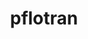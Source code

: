 ---
title: "pflotran"
layout: cache
categories: [package, develop]
meta: {"versions": ["5.0.0"], "compilers": ["gcc@=11.4.0", "gcc@=9.4.0", "oneapi@=2024.2.0"], "oss": ["ubuntu20.04", "ubuntu22.04"], "platforms": ["linux"], "targets": ["neoverse_v1", "ppc64le", "x86_64_v3"], "stacks": ["e4s", "e4s-neoverse_v1", "e4s-oneapi", "e4s-power", "root"], "num_specs": 42, "num_specs_by_stack": {"root": 42, "e4s-power": 2, "e4s-neoverse_v1": 2, "e4s": 2, "e4s-oneapi": 2}}
spec_details: [{"hash": "6qogp7sjpfwnhjnig5xysapwf2qtuz2u", "compiler": "gcc@=9.4.0", "versions": ["5.0.0"], "os": "ubuntu20.04", "platform": "linux", "target": "ppc64le", "variants": ["build_system=autotools", "~rxn"], "stacks": ["root"], "size": "-", "tarball": "https://binaries.spack.io/develop/build_cache/linux-ubuntu20.04-ppc64le/gcc-9.4.0/pflotran-5.0.0/linux-ubuntu20.04-ppc64le-gcc-9.4.0-pflotran-5.0.0-6qogp7sjpfwnhjnig5xysapwf2qtuz2u.spack"}, {"hash": "m3cjnzzrl65s67t2q6a7sfdefc6tdshz", "compiler": "gcc@=9.4.0", "versions": ["5.0.0"], "os": "ubuntu20.04", "platform": "linux", "target": "ppc64le", "variants": ["build_system=autotools", "~rxn"], "stacks": ["root"], "size": "-", "tarball": "https://binaries.spack.io/develop/build_cache/linux-ubuntu20.04-ppc64le/gcc-9.4.0/pflotran-5.0.0/linux-ubuntu20.04-ppc64le-gcc-9.4.0-pflotran-5.0.0-m3cjnzzrl65s67t2q6a7sfdefc6tdshz.spack"}, {"hash": "c5v2immyg7vhnqw4v4wbuzbmhkh4rzhr", "compiler": "gcc@=9.4.0", "versions": ["5.0.0"], "os": "ubuntu20.04", "platform": "linux", "target": "ppc64le", "variants": ["build_system=autotools", "~rxn"], "stacks": ["root"], "size": "-", "tarball": "https://binaries.spack.io/develop/build_cache/linux-ubuntu20.04-ppc64le/gcc-9.4.0/pflotran-5.0.0/linux-ubuntu20.04-ppc64le-gcc-9.4.0-pflotran-5.0.0-c5v2immyg7vhnqw4v4wbuzbmhkh4rzhr.spack"}, {"hash": "nibeqzi6a7x7etkiinxkvf6sfyvqrsso", "compiler": "gcc@=9.4.0", "versions": ["5.0.0"], "os": "ubuntu20.04", "platform": "linux", "target": "ppc64le", "variants": ["build_system=autotools", "~rxn"], "stacks": ["root", "e4s-power"], "size": "-", "tarball": "https://binaries.spack.io/develop/build_cache/linux-ubuntu20.04-ppc64le/gcc-9.4.0/pflotran-5.0.0/linux-ubuntu20.04-ppc64le-gcc-9.4.0-pflotran-5.0.0-nibeqzi6a7x7etkiinxkvf6sfyvqrsso.spack"}, {"hash": "u7o5vzp35otbegiwlw3ujfqw3zvjpn6k", "compiler": "gcc@=9.4.0", "versions": ["5.0.0"], "os": "ubuntu20.04", "platform": "linux", "target": "ppc64le", "variants": ["build_system=autotools", "~rxn"], "stacks": ["root"], "size": "-", "tarball": "https://binaries.spack.io/develop/build_cache/linux-ubuntu20.04-ppc64le/gcc-9.4.0/pflotran-5.0.0/linux-ubuntu20.04-ppc64le-gcc-9.4.0-pflotran-5.0.0-u7o5vzp35otbegiwlw3ujfqw3zvjpn6k.spack"}, {"hash": "s6sveaijwlt7ehntcvqf5kdqhltixql5", "compiler": "gcc@=9.4.0", "versions": ["5.0.0"], "os": "ubuntu20.04", "platform": "linux", "target": "ppc64le", "variants": ["build_system=autotools", "~rxn"], "stacks": ["root"], "size": "-", "tarball": "https://binaries.spack.io/develop/build_cache/linux-ubuntu20.04-ppc64le/gcc-9.4.0/pflotran-5.0.0/linux-ubuntu20.04-ppc64le-gcc-9.4.0-pflotran-5.0.0-s6sveaijwlt7ehntcvqf5kdqhltixql5.spack"}, {"hash": "szaj6zzq3awlag5hvaggqizbueyah5ee", "compiler": "gcc@=9.4.0", "versions": ["5.0.0"], "os": "ubuntu20.04", "platform": "linux", "target": "ppc64le", "variants": ["build_system=autotools", "~rxn"], "stacks": ["root"], "size": "-", "tarball": "https://binaries.spack.io/develop/build_cache/linux-ubuntu20.04-ppc64le/gcc-9.4.0/pflotran-5.0.0/linux-ubuntu20.04-ppc64le-gcc-9.4.0-pflotran-5.0.0-szaj6zzq3awlag5hvaggqizbueyah5ee.spack"}, {"hash": "4myr3ypk56qdlopmksunagprxcyn7skr", "compiler": "gcc@=9.4.0", "versions": ["5.0.0"], "os": "ubuntu20.04", "platform": "linux", "target": "ppc64le", "variants": ["build_system=autotools", "~rxn"], "stacks": ["root"], "size": "-", "tarball": "https://binaries.spack.io/develop/build_cache/linux-ubuntu20.04-ppc64le/gcc-9.4.0/pflotran-5.0.0/linux-ubuntu20.04-ppc64le-gcc-9.4.0-pflotran-5.0.0-4myr3ypk56qdlopmksunagprxcyn7skr.spack"}, {"hash": "j3sbqryt353ma6l3fwu7dyzqf3zoeawb", "compiler": "gcc@=9.4.0", "versions": ["5.0.0"], "os": "ubuntu20.04", "platform": "linux", "target": "ppc64le", "variants": ["build_system=autotools", "~rxn"], "stacks": ["root"], "size": "-", "tarball": "https://binaries.spack.io/develop/build_cache/linux-ubuntu20.04-ppc64le/gcc-9.4.0/pflotran-5.0.0/linux-ubuntu20.04-ppc64le-gcc-9.4.0-pflotran-5.0.0-j3sbqryt353ma6l3fwu7dyzqf3zoeawb.spack"}, {"hash": "4q57k3k4dtth3ig3itg7cn3kzyfiqxqf", "compiler": "gcc@=9.4.0", "versions": ["5.0.0"], "os": "ubuntu20.04", "platform": "linux", "target": "ppc64le", "variants": ["build_system=autotools", "~rxn"], "stacks": ["root"], "size": "-", "tarball": "https://binaries.spack.io/develop/build_cache/linux-ubuntu20.04-ppc64le/gcc-9.4.0/pflotran-5.0.0/linux-ubuntu20.04-ppc64le-gcc-9.4.0-pflotran-5.0.0-4q57k3k4dtth3ig3itg7cn3kzyfiqxqf.spack"}, {"hash": "z5gxf7nnyyvnf2ojaglkij4ovl7iist4", "compiler": "gcc@=9.4.0", "versions": ["5.0.0"], "os": "ubuntu20.04", "platform": "linux", "target": "ppc64le", "variants": ["build_system=autotools", "~rxn"], "stacks": ["root"], "size": "-", "tarball": "https://binaries.spack.io/develop/build_cache/linux-ubuntu20.04-ppc64le/gcc-9.4.0/pflotran-5.0.0/linux-ubuntu20.04-ppc64le-gcc-9.4.0-pflotran-5.0.0-z5gxf7nnyyvnf2ojaglkij4ovl7iist4.spack"}, {"hash": "rxxua3mmcz4yu47kpro3ymokvakf4szj", "compiler": "gcc@=9.4.0", "versions": ["5.0.0"], "os": "ubuntu20.04", "platform": "linux", "target": "ppc64le", "variants": ["build_system=autotools", "~rxn"], "stacks": ["root"], "size": "-", "tarball": "https://binaries.spack.io/develop/build_cache/linux-ubuntu20.04-ppc64le/gcc-9.4.0/pflotran-5.0.0/linux-ubuntu20.04-ppc64le-gcc-9.4.0-pflotran-5.0.0-rxxua3mmcz4yu47kpro3ymokvakf4szj.spack"}, {"hash": "f33zo4cd7tfeaurm2kymrjcys3y2fyu5", "compiler": "gcc@=9.4.0", "versions": ["5.0.0"], "os": "ubuntu20.04", "platform": "linux", "target": "ppc64le", "variants": ["build_system=autotools", "~rxn"], "stacks": ["root", "e4s-power"], "size": "-", "tarball": "https://binaries.spack.io/develop/build_cache/linux-ubuntu20.04-ppc64le/gcc-9.4.0/pflotran-5.0.0/linux-ubuntu20.04-ppc64le-gcc-9.4.0-pflotran-5.0.0-f33zo4cd7tfeaurm2kymrjcys3y2fyu5.spack"}, {"hash": "gllvav3zdcbkvvjhqh4v35elhbmpekov", "compiler": "gcc@=11.4.0", "versions": ["5.0.0"], "os": "ubuntu22.04", "platform": "linux", "target": "neoverse_v1", "variants": ["build_system=autotools", "~rxn"], "stacks": ["root"], "size": "-", "tarball": "https://binaries.spack.io/develop/build_cache/linux-ubuntu22.04-neoverse_v1/gcc-11.4.0/pflotran-5.0.0/linux-ubuntu22.04-neoverse_v1-gcc-11.4.0-pflotran-5.0.0-gllvav3zdcbkvvjhqh4v35elhbmpekov.spack"}, {"hash": "e5z7ojukz4vp4a2rxrk5omozsbfxsch5", "compiler": "gcc@=11.4.0", "versions": ["5.0.0"], "os": "ubuntu22.04", "platform": "linux", "target": "neoverse_v1", "variants": ["build_system=autotools", "~rxn"], "stacks": ["root"], "size": "-", "tarball": "https://binaries.spack.io/develop/build_cache/linux-ubuntu22.04-neoverse_v1/gcc-11.4.0/pflotran-5.0.0/linux-ubuntu22.04-neoverse_v1-gcc-11.4.0-pflotran-5.0.0-e5z7ojukz4vp4a2rxrk5omozsbfxsch5.spack"}, {"hash": "5ccwwhywkpoxqmrjq2hmxq2ucg5ms4be", "compiler": "gcc@=11.4.0", "versions": ["5.0.0"], "os": "ubuntu22.04", "platform": "linux", "target": "neoverse_v1", "variants": ["build_system=autotools", "~rxn"], "stacks": ["root"], "size": "-", "tarball": "https://binaries.spack.io/develop/build_cache/linux-ubuntu22.04-neoverse_v1/gcc-11.4.0/pflotran-5.0.0/linux-ubuntu22.04-neoverse_v1-gcc-11.4.0-pflotran-5.0.0-5ccwwhywkpoxqmrjq2hmxq2ucg5ms4be.spack"}, {"hash": "dlqpydkbvdo2swwku4dugefpv5vsr2ye", "compiler": "gcc@=11.4.0", "versions": ["5.0.0"], "os": "ubuntu22.04", "platform": "linux", "target": "neoverse_v1", "variants": ["build_system=autotools", "~rxn"], "stacks": ["root"], "size": "-", "tarball": "https://binaries.spack.io/develop/build_cache/linux-ubuntu22.04-neoverse_v1/gcc-11.4.0/pflotran-5.0.0/linux-ubuntu22.04-neoverse_v1-gcc-11.4.0-pflotran-5.0.0-dlqpydkbvdo2swwku4dugefpv5vsr2ye.spack"}, {"hash": "g2ocegrp5iporqiid6xai7ey2t5t2zgs", "compiler": "gcc@=11.4.0", "versions": ["5.0.0"], "os": "ubuntu22.04", "platform": "linux", "target": "neoverse_v1", "variants": ["build_system=autotools", "~rxn"], "stacks": ["e4s-neoverse_v1", "root"], "size": "-", "tarball": "https://binaries.spack.io/develop/build_cache/linux-ubuntu22.04-neoverse_v1/gcc-11.4.0/pflotran-5.0.0/linux-ubuntu22.04-neoverse_v1-gcc-11.4.0-pflotran-5.0.0-g2ocegrp5iporqiid6xai7ey2t5t2zgs.spack"}, {"hash": "dzymdvan6nt3eqbu66o6j6av7riepdbb", "compiler": "gcc@=11.4.0", "versions": ["5.0.0"], "os": "ubuntu22.04", "platform": "linux", "target": "neoverse_v1", "variants": ["build_system=autotools", "~rxn"], "stacks": ["root"], "size": "-", "tarball": "https://binaries.spack.io/develop/build_cache/linux-ubuntu22.04-neoverse_v1/gcc-11.4.0/pflotran-5.0.0/linux-ubuntu22.04-neoverse_v1-gcc-11.4.0-pflotran-5.0.0-dzymdvan6nt3eqbu66o6j6av7riepdbb.spack"}, {"hash": "oqgjsksbcgbpgfpuckulc32x5vf4kyiq", "compiler": "gcc@=11.4.0", "versions": ["5.0.0"], "os": "ubuntu22.04", "platform": "linux", "target": "neoverse_v1", "variants": ["build_system=autotools", "~rxn"], "stacks": ["root"], "size": "-", "tarball": "https://binaries.spack.io/develop/build_cache/linux-ubuntu22.04-neoverse_v1/gcc-11.4.0/pflotran-5.0.0/linux-ubuntu22.04-neoverse_v1-gcc-11.4.0-pflotran-5.0.0-oqgjsksbcgbpgfpuckulc32x5vf4kyiq.spack"}, {"hash": "a5av2jaurtlag6sic7trnwvpc724hnrw", "compiler": "gcc@=11.4.0", "versions": ["5.0.0"], "os": "ubuntu22.04", "platform": "linux", "target": "neoverse_v1", "variants": ["build_system=autotools", "~rxn"], "stacks": ["root"], "size": "-", "tarball": "https://binaries.spack.io/develop/build_cache/linux-ubuntu22.04-neoverse_v1/gcc-11.4.0/pflotran-5.0.0/linux-ubuntu22.04-neoverse_v1-gcc-11.4.0-pflotran-5.0.0-a5av2jaurtlag6sic7trnwvpc724hnrw.spack"}, {"hash": "5o557mr544osrxlovw4fpxmvnrpgjiv4", "compiler": "gcc@=11.4.0", "versions": ["5.0.0"], "os": "ubuntu22.04", "platform": "linux", "target": "neoverse_v1", "variants": ["build_system=autotools", "~rxn"], "stacks": ["root"], "size": "-", "tarball": "https://binaries.spack.io/develop/build_cache/linux-ubuntu22.04-neoverse_v1/gcc-11.4.0/pflotran-5.0.0/linux-ubuntu22.04-neoverse_v1-gcc-11.4.0-pflotran-5.0.0-5o557mr544osrxlovw4fpxmvnrpgjiv4.spack"}, {"hash": "74qu5sminjr7ddbbyxly6mlio2gdgi5u", "compiler": "gcc@=11.4.0", "versions": ["5.0.0"], "os": "ubuntu22.04", "platform": "linux", "target": "neoverse_v1", "variants": ["build_system=autotools", "~rxn"], "stacks": ["root"], "size": "-", "tarball": "https://binaries.spack.io/develop/build_cache/linux-ubuntu22.04-neoverse_v1/gcc-11.4.0/pflotran-5.0.0/linux-ubuntu22.04-neoverse_v1-gcc-11.4.0-pflotran-5.0.0-74qu5sminjr7ddbbyxly6mlio2gdgi5u.spack"}, {"hash": "fz6ml4zbbfrwmy7tqeh2bdxnm7h23zuw", "compiler": "gcc@=11.4.0", "versions": ["5.0.0"], "os": "ubuntu22.04", "platform": "linux", "target": "neoverse_v1", "variants": ["build_system=autotools", "~rxn"], "stacks": ["root"], "size": "-", "tarball": "https://binaries.spack.io/develop/build_cache/linux-ubuntu22.04-neoverse_v1/gcc-11.4.0/pflotran-5.0.0/linux-ubuntu22.04-neoverse_v1-gcc-11.4.0-pflotran-5.0.0-fz6ml4zbbfrwmy7tqeh2bdxnm7h23zuw.spack"}, {"hash": "qyt67fhxokf7ttgiftvvvwomgunerbgh", "compiler": "gcc@=11.4.0", "versions": ["5.0.0"], "os": "ubuntu22.04", "platform": "linux", "target": "neoverse_v1", "variants": ["build_system=autotools", "~rxn"], "stacks": ["e4s-neoverse_v1", "root"], "size": "-", "tarball": "https://binaries.spack.io/develop/build_cache/linux-ubuntu22.04-neoverse_v1/gcc-11.4.0/pflotran-5.0.0/linux-ubuntu22.04-neoverse_v1-gcc-11.4.0-pflotran-5.0.0-qyt67fhxokf7ttgiftvvvwomgunerbgh.spack"}, {"hash": "b5pdf6uwnbzfktqpems22nn4jjx3shup", "compiler": "gcc@=11.4.0", "versions": ["5.0.0"], "os": "ubuntu22.04", "platform": "linux", "target": "neoverse_v1", "variants": ["build_system=autotools", "~rxn"], "stacks": ["root"], "size": "-", "tarball": "https://binaries.spack.io/develop/build_cache/linux-ubuntu22.04-neoverse_v1/gcc-11.4.0/pflotran-5.0.0/linux-ubuntu22.04-neoverse_v1-gcc-11.4.0-pflotran-5.0.0-b5pdf6uwnbzfktqpems22nn4jjx3shup.spack"}, {"hash": "25ildmb3si6mjswln3sx3tfjom7ocaaz", "compiler": "gcc@=11.4.0", "versions": ["5.0.0"], "os": "ubuntu22.04", "platform": "linux", "target": "x86_64_v3", "variants": ["build_system=autotools", "~rxn"], "stacks": ["e4s", "root"], "size": "-", "tarball": "https://binaries.spack.io/develop/build_cache/linux-ubuntu22.04-x86_64_v3/gcc-11.4.0/pflotran-5.0.0/linux-ubuntu22.04-x86_64_v3-gcc-11.4.0-pflotran-5.0.0-25ildmb3si6mjswln3sx3tfjom7ocaaz.spack"}, {"hash": "ed4ym7vwrmjunpbhxgc5aegjh7kuu3b4", "compiler": "gcc@=11.4.0", "versions": ["5.0.0"], "os": "ubuntu22.04", "platform": "linux", "target": "x86_64_v3", "variants": ["build_system=autotools", "~rxn"], "stacks": ["root"], "size": "-", "tarball": "https://binaries.spack.io/develop/build_cache/linux-ubuntu22.04-x86_64_v3/gcc-11.4.0/pflotran-5.0.0/linux-ubuntu22.04-x86_64_v3-gcc-11.4.0-pflotran-5.0.0-ed4ym7vwrmjunpbhxgc5aegjh7kuu3b4.spack"}, {"hash": "3rlaczmqjs3kzscppfd3jwidtju6d32y", "compiler": "gcc@=11.4.0", "versions": ["5.0.0"], "os": "ubuntu22.04", "platform": "linux", "target": "x86_64_v3", "variants": ["build_system=autotools", "~rxn"], "stacks": ["root"], "size": "-", "tarball": "https://binaries.spack.io/develop/build_cache/linux-ubuntu22.04-x86_64_v3/gcc-11.4.0/pflotran-5.0.0/linux-ubuntu22.04-x86_64_v3-gcc-11.4.0-pflotran-5.0.0-3rlaczmqjs3kzscppfd3jwidtju6d32y.spack"}, {"hash": "c27m4aqc5auvdfbtsfqqxzvzqrjmh7om", "compiler": "gcc@=11.4.0", "versions": ["5.0.0"], "os": "ubuntu22.04", "platform": "linux", "target": "x86_64_v3", "variants": ["build_system=autotools", "~rxn"], "stacks": ["root"], "size": "-", "tarball": "https://binaries.spack.io/develop/build_cache/linux-ubuntu22.04-x86_64_v3/gcc-11.4.0/pflotran-5.0.0/linux-ubuntu22.04-x86_64_v3-gcc-11.4.0-pflotran-5.0.0-c27m4aqc5auvdfbtsfqqxzvzqrjmh7om.spack"}, {"hash": "o42qwvhhj2qnadkhadjqwgugcpdppcb2", "compiler": "gcc@=11.4.0", "versions": ["5.0.0"], "os": "ubuntu22.04", "platform": "linux", "target": "x86_64_v3", "variants": ["build_system=autotools", "~rxn"], "stacks": ["root"], "size": "-", "tarball": "https://binaries.spack.io/develop/build_cache/linux-ubuntu22.04-x86_64_v3/gcc-11.4.0/pflotran-5.0.0/linux-ubuntu22.04-x86_64_v3-gcc-11.4.0-pflotran-5.0.0-o42qwvhhj2qnadkhadjqwgugcpdppcb2.spack"}, {"hash": "t6uln2hrrh62lftfomc5fek3fkx6lrkj", "compiler": "gcc@=11.4.0", "versions": ["5.0.0"], "os": "ubuntu22.04", "platform": "linux", "target": "x86_64_v3", "variants": ["build_system=autotools", "~rxn"], "stacks": ["root"], "size": "-", "tarball": "https://binaries.spack.io/develop/build_cache/linux-ubuntu22.04-x86_64_v3/gcc-11.4.0/pflotran-5.0.0/linux-ubuntu22.04-x86_64_v3-gcc-11.4.0-pflotran-5.0.0-t6uln2hrrh62lftfomc5fek3fkx6lrkj.spack"}, {"hash": "jcdcximo2mcn2xipn4sawhzpmhjccgtc", "compiler": "gcc@=11.4.0", "versions": ["5.0.0"], "os": "ubuntu22.04", "platform": "linux", "target": "x86_64_v3", "variants": ["build_system=autotools", "~rxn"], "stacks": ["e4s", "root"], "size": "-", "tarball": "https://binaries.spack.io/develop/build_cache/linux-ubuntu22.04-x86_64_v3/gcc-11.4.0/pflotran-5.0.0/linux-ubuntu22.04-x86_64_v3-gcc-11.4.0-pflotran-5.0.0-jcdcximo2mcn2xipn4sawhzpmhjccgtc.spack"}, {"hash": "ldyg4sshgmb6xhylb7lmlxfgwkn7hsgy", "compiler": "gcc@=11.4.0", "versions": ["5.0.0"], "os": "ubuntu22.04", "platform": "linux", "target": "x86_64_v3", "variants": ["build_system=autotools", "~rxn"], "stacks": ["root"], "size": "-", "tarball": "https://binaries.spack.io/develop/build_cache/linux-ubuntu22.04-x86_64_v3/gcc-11.4.0/pflotran-5.0.0/linux-ubuntu22.04-x86_64_v3-gcc-11.4.0-pflotran-5.0.0-ldyg4sshgmb6xhylb7lmlxfgwkn7hsgy.spack"}, {"hash": "clxjxc7dg6rpt77mzpkp6bvvsk47drmc", "compiler": "gcc@=11.4.0", "versions": ["5.0.0"], "os": "ubuntu22.04", "platform": "linux", "target": "x86_64_v3", "variants": ["build_system=autotools", "~rxn"], "stacks": ["root"], "size": "-", "tarball": "https://binaries.spack.io/develop/build_cache/linux-ubuntu22.04-x86_64_v3/gcc-11.4.0/pflotran-5.0.0/linux-ubuntu22.04-x86_64_v3-gcc-11.4.0-pflotran-5.0.0-clxjxc7dg6rpt77mzpkp6bvvsk47drmc.spack"}, {"hash": "echr7tnuydlatiti4l7eisgkrpub5i66", "compiler": "gcc@=11.4.0", "versions": ["5.0.0"], "os": "ubuntu22.04", "platform": "linux", "target": "x86_64_v3", "variants": ["build_system=autotools", "~rxn"], "stacks": ["root"], "size": "-", "tarball": "https://binaries.spack.io/develop/build_cache/linux-ubuntu22.04-x86_64_v3/gcc-11.4.0/pflotran-5.0.0/linux-ubuntu22.04-x86_64_v3-gcc-11.4.0-pflotran-5.0.0-echr7tnuydlatiti4l7eisgkrpub5i66.spack"}, {"hash": "uxyh62rzvig7vi2lsgsb53ni7vvzgs2z", "compiler": "gcc@=11.4.0", "versions": ["5.0.0"], "os": "ubuntu22.04", "platform": "linux", "target": "x86_64_v3", "variants": ["build_system=autotools", "~rxn"], "stacks": ["root"], "size": "-", "tarball": "https://binaries.spack.io/develop/build_cache/linux-ubuntu22.04-x86_64_v3/gcc-11.4.0/pflotran-5.0.0/linux-ubuntu22.04-x86_64_v3-gcc-11.4.0-pflotran-5.0.0-uxyh62rzvig7vi2lsgsb53ni7vvzgs2z.spack"}, {"hash": "sbw4mbn2v7jzumwirus6cctv5f4wgs4g", "compiler": "gcc@=11.4.0", "versions": ["5.0.0"], "os": "ubuntu22.04", "platform": "linux", "target": "x86_64_v3", "variants": ["build_system=autotools", "~rxn"], "stacks": ["root"], "size": "-", "tarball": "https://binaries.spack.io/develop/build_cache/linux-ubuntu22.04-x86_64_v3/gcc-11.4.0/pflotran-5.0.0/linux-ubuntu22.04-x86_64_v3-gcc-11.4.0-pflotran-5.0.0-sbw4mbn2v7jzumwirus6cctv5f4wgs4g.spack"}, {"hash": "6aohs2xl27t2ziaywznhsqnttlkfo3up", "compiler": "gcc@=11.4.0", "versions": ["5.0.0"], "os": "ubuntu22.04", "platform": "linux", "target": "x86_64_v3", "variants": ["build_system=autotools", "~rxn"], "stacks": ["root"], "size": "-", "tarball": "https://binaries.spack.io/develop/build_cache/linux-ubuntu22.04-x86_64_v3/gcc-11.4.0/pflotran-5.0.0/linux-ubuntu22.04-x86_64_v3-gcc-11.4.0-pflotran-5.0.0-6aohs2xl27t2ziaywznhsqnttlkfo3up.spack"}, {"hash": "toelhrgundrbfbdmhwkjdtenr5btzi45", "compiler": "oneapi@=2024.2.0", "versions": ["5.0.0"], "os": "ubuntu22.04", "platform": "linux", "target": "x86_64_v3", "variants": ["build_system=autotools", "~rxn"], "stacks": ["root"], "size": "-", "tarball": "https://binaries.spack.io/develop/build_cache/linux-ubuntu22.04-x86_64_v3/oneapi-2024.2.0/pflotran-5.0.0/linux-ubuntu22.04-x86_64_v3-oneapi-2024.2.0-pflotran-5.0.0-toelhrgundrbfbdmhwkjdtenr5btzi45.spack"}, {"hash": "2ovh5stkbfrlsgnfrcdsu53olw3i5ain", "compiler": "oneapi@=2024.2.0", "versions": ["5.0.0"], "os": "ubuntu22.04", "platform": "linux", "target": "x86_64_v3", "variants": ["build_system=autotools", "~rxn"], "stacks": ["e4s-oneapi", "root"], "size": "-", "tarball": "https://binaries.spack.io/develop/build_cache/linux-ubuntu22.04-x86_64_v3/oneapi-2024.2.0/pflotran-5.0.0/linux-ubuntu22.04-x86_64_v3-oneapi-2024.2.0-pflotran-5.0.0-2ovh5stkbfrlsgnfrcdsu53olw3i5ain.spack"}, {"hash": "gqx6hvgcu6leq3og323v4xxeqz3d5s4b", "compiler": "oneapi@=2024.2.0", "versions": ["5.0.0"], "os": "ubuntu22.04", "platform": "linux", "target": "x86_64_v3", "variants": ["build_system=autotools", "~rxn"], "stacks": ["e4s-oneapi", "root"], "size": "-", "tarball": "https://binaries.spack.io/develop/build_cache/linux-ubuntu22.04-x86_64_v3/oneapi-2024.2.0/pflotran-5.0.0/linux-ubuntu22.04-x86_64_v3-oneapi-2024.2.0-pflotran-5.0.0-gqx6hvgcu6leq3og323v4xxeqz3d5s4b.spack"}]
---